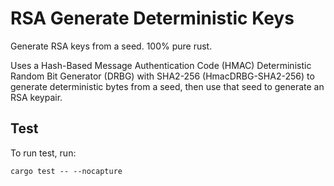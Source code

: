 # RSA Generate Deterministic Keys

Generate RSA keys from a seed. 100% pure rust.

Uses a Hash-Based Message Authentication Code (HMAC) Deterministic Random Bit Generator (DRBG) with SHA2-256 (HmacDRBG-SHA2-256) to generate deterministic bytes from a seed, then use that seed to generate an RSA keypair.

## Test

To run test, run:

```cli
cargo test -- --nocapture
```
